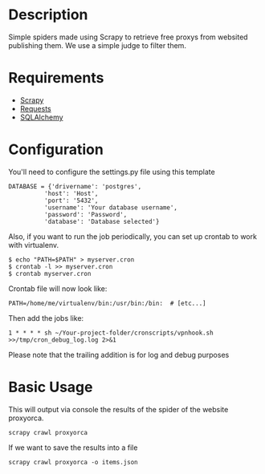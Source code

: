 # Description

Simple spiders made using Scrapy to retrieve free proxys from websited publishing them.
We use a simple judge to filter them.

# Requirements

- [Scrapy](http://scrapy.org/)
- [Requests](http://docs.python-requests.org/en/master/)
- [SQLAlchemy](http://www.sqlalchemy.org/)


# Configuration

You'll need to configure the settings.py file using this template

    DATABASE = {'drivername': 'postgres',
              'host': 'Host',
              'port': '5432',
              'username': 'Your database username',
              'password': 'Password',
              'database': 'Database selected'}
              
Also, if you want to run the job periodically, you can set up crontab to work with virtualenv.

    $ echo "PATH=$PATH" > myserver.cron
    $ crontab -l >> myserver.cron
    $ crontab myserver.cron

Crontab file will now look like:

    PATH=/home/me/virtualenv/bin:/usr/bin:/bin:  # [etc...]
    
Then add the jobs like:
    
    1 * * * * sh ~/Your-project-folder/cronscripts/vpnhook.sh >>/tmp/cron_debug_log.log 2>&1
    
Please note that the trailing addition is for log and debug purposes

# Basic Usage

This will output via console the results of the spider of the website proxyorca.
```
scrapy crawl proxyorca
```

If we want to save the results into a file 

```
scrapy crawl proxyorca -o items.json
```

